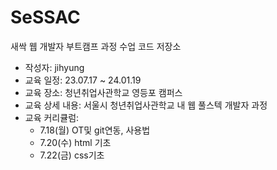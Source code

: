 # SeSSAC
새싹 웹 개발자 부트캠프 과정 수업 코드 저장소

- 작성자: jihyung
- 교육 일정: 23.07.17 ~ 24.01.19
- 교육 장소: 청년취업사관학교 영등포 캠퍼스
- 교육 상세 내용: 서울시 청년취업사관학교 내 웹 풀스텍 개발자 과정
- 교육 커리큘럼:
  * 7.18(월) OT및 git연동, 사용법
  * 7.20(수) html 기초
  * 7.22(금) css기초
